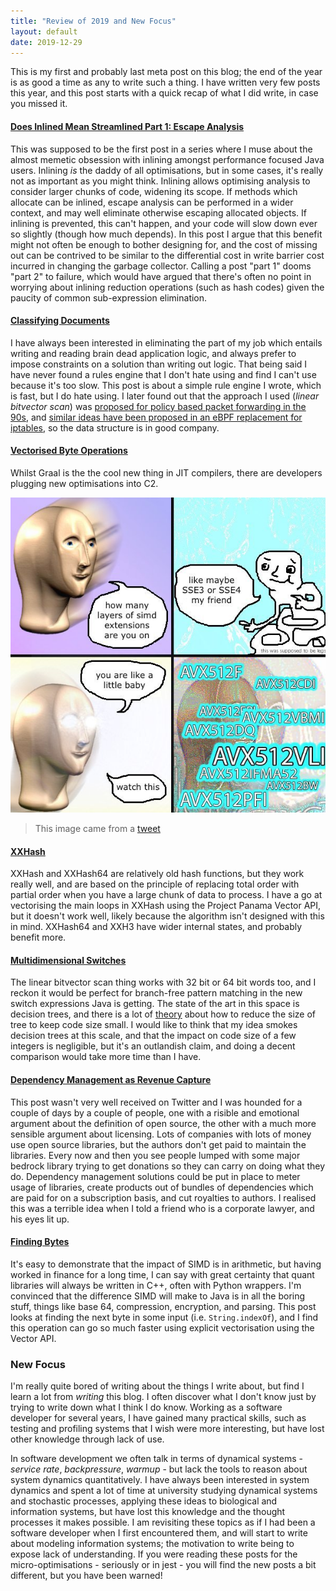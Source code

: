 ```yaml
---
title: "Review of 2019 and New Focus"
layout: default
date: 2019-12-29
---
```


This is my first and probably last meta post on this blog; the end of the year is as good a time as any to write such a thing.
I have written very few posts this year, and this post starts with a quick recap of what I did write, in case you missed it.

#### [Does Inlined Mean Streamlined Part 1: Escape Analysis](/posts/does-inlined-mean-streamlined-part-1-escape-analysis)

This was supposed to be the first post in a series where I muse about the almost memetic obsession with inlining amongst performance focused Java users.
Inlining _is_ the daddy of all optimisations, but in some cases, it's really not as important as you might think.
Inlining allows optimising analysis to consider larger chunks of code, widening its scope.
If methods which allocate can be inlined, escape analysis can be performed in a wider context, and may well eliminate otherwise escaping allocated objects.
If inlining is prevented, this can't happen, and your code will slow down ever so slightly (though how much depends).
In this post I argue that this benefit might not often be enough to bother designing for, and the cost of missing out can be contrived to be similar to the differential cost in write barrier cost incurred in changing the garbage collector.
Calling a post "part 1" dooms "part 2" to failure, which would have argued that there's often no point in worrying about inlining reduction operations (such as hash codes) given the paucity of common sub-expression elimination.

#### [Classifying Documents](/posts/classifying-documents)

I have always been interested in eliminating the part of my job which entails writing and reading brain dead application logic, and always prefer to impose constraints on a solution than writing out logic.
That being said I have never found a rules engine that I don't hate using and find I can't use because it's too slow.
This post is about a simple rule engine I wrote, which is fast, but I do hate using.
I later found out that the approach I used (_linear bitvector scan_) was [proposed for policy based packet forwarding in the 90s](does-inlined-mean-streamlined-part-1-escape-analysis), and [similar ideas have been proposed in an eBPF replacement for iptables](https://sebymiano.github.io/documents/19-eBPF-Iptables-Demo.pdf), so the data structure is in good company.

#### [Vectorised Byte Operations](/posts/vectorised-byte-operations)

Whilst Graal is the the cool new thing in JIT compilers, there are developers plugging new optimisations into C2.

![Graal vs C2](/assets/2019/12/graal-vs-c2.jpg)

> This image came from a [tweet](https://twitter.com/qwwdfsad/status/829419306320556033?s=20)

#### [XXHash](/posts/xxhash)

XXHash and XXHash64 are relatively old hash functions, but they work really well, and are based on the principle of replacing total order with partial order when you have a large chunk of data to process.
I have a go at vectorising the main loops in XXHash using the Project Panama Vector API, but it doesn't work well, likely because the algorithm isn't designed with this in mind.
XXHash64 and XXH3 have wider internal states, and probably benefit more.

#### [Multidimensional Switches](/posts/multidimensional-switches)

The linear bitvector scan thing works with 32 bit or 64 bit words too, and I reckon it would be perfect for branch-free pattern matching in the new switch expressions Java is getting.
The state of the art in this space is decision trees, and there is a lot of [theory](http://moscova.inria.fr/~maranget/papers/ml05e-maranget.pdf) about how to reduce the size of tree to keep code size small.
I would like to think that my idea smokes decision trees at this scale, and that the impact on code size of a few integers is negligible, but it's an outlandish claim, and doing a decent comparison would take more time than I have.

#### [Dependency Management as Revenue Capture](/posts/dependency-management-as-revenue-capture)

This post wasn't very well received on Twitter and I was hounded for a couple of days by a couple of people, one with a risible and emotional argument about the definition of open source, the other with a much more sensible argument about licensing.
Lots of companies with lots of money use open source libraries, but the authors don't get paid to maintain the libraries.
Every now and then you see people lumped with some major bedrock library trying to get donations so they can carry on doing what they do.
Dependency management solutions could be put in place to meter usage of libraries, create products out of bundles of dependencies which are paid for on a subscription basis, and cut royalties to authors.
I realised this was a terrible idea when I told a friend who is a corporate lawyer, and his eyes lit up.

#### [Finding Bytes](/posts/finding-bytes)

It's easy to demonstrate that the impact of SIMD is in arithmetic, but having worked in finance for a long time, I can say with great certainty that quant libraries will always be written in C++, often with Python wrappers.
I'm convinced that the difference SIMD will make to Java is in all the boring stuff, things like base 64, compression, encryption, and parsing.
This post looks at finding the next byte in some input (i.e. `String.indexOf`), and I find this operation can go so much faster using explicit vectorisation using the Vector API.

### New Focus

I'm really quite bored of writing about the things I write about, but find I learn a lot from _writing_ this blog.
I often discover what I don't know just by trying to write down what I think I do know.
Working as a software developer for several years, I have gained many practical skills, such as testing and profiling systems that I wish were more interesting, but have lost other knowledge through lack of use.

In software development we often talk in terms of dynamical systems - _service rate_, _backpressure_, _warmup_ - but lack the tools to reason about system dynamics quantitatively.
I have always been interested in system dynamics and spent a lot of time at university studying dynamical systems and stochastic processes, applying these ideas to biological and information systems,  but have lost this knowledge and the thought processes it makes possible.
I am revisiting these topics as if I had been a software developer when I first encountered them, and will start to write about modeling information systems; the motivation to write being to expose lack of understanding.
If you were reading these posts for the micro-optimisations - seriously or in jest - you will find the new posts a bit different, but you have been warned!
